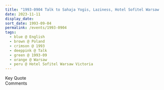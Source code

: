 ```yaml
---
title: "1993-0904 Talk to Sahaja Yogis, Laziness, Hotel Sofitel Warsaw Victoria, Królewska 11, Warsaw, Poland"
date: 2023-11-11
display_date: 
sort_date: 1993-09-04
permalink: /events/1993-0904
tags:
  - blue @ English
  - brown @ Poland
  - crimson @ 1993
  - deeppink @ Talk
  - green @ 1993-09
  - orange @ Warsaw
  - peru @ Hotel Sofitel Warsaw Victoria
---
```


<wave-list>
  <list-title color="green" width="75">Key Quote</list-title>
  <list-item color="BlanchedAlmond"  width="200"></list-item>
  <list-item color="Lavender"></list-item>
  <list-item color="BlanchedAlmond"></list-item>
</wave-list>

<br>

<wave-list>
  <list-title color="green" width="75">Comments</list-title>
  <list-item color="BlanchedAlmond"  width="200"></list-item>
  <list-item color="Lavender"></list-item>
  <list-item color="BlanchedAlmond"></list-item>
</wave-list>